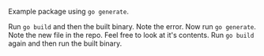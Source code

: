 Example package using `go generate`.

Run `go build` and then the built binary.  Note the error.  Now run
`go generate`.  Note the new file in the repo.  Feel free to look at it's
contents.  Run `go build` again and then run the built binary.
